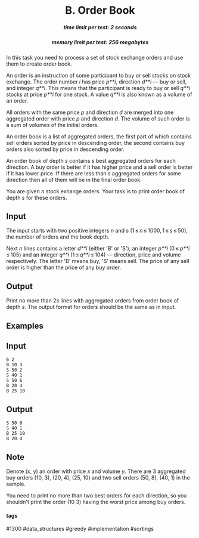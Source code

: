 <h1 style='text-align: center;'> B. Order Book</h1>

<h5 style='text-align: center;'>time limit per test: 2 seconds</h5>
<h5 style='text-align: center;'>memory limit per test: 256 megabytes</h5>

In this task you need to process a set of stock exchange orders and use them to create order book.

An order is an instruction of some participant to buy or sell stocks on stock exchange. The order number *i* has price *p**i*, direction *d**i* — buy or sell, and integer *q**i*. This means that the participant is ready to buy or sell *q**i* stocks at price *p**i* for one stock. A value *q**i* is also known as a volume of an order.

All orders with the same price *p* and direction *d* are merged into one aggregated order with price *p* and direction *d*. The volume of such order is a sum of volumes of the initial orders.

An order book is a list of aggregated orders, the first part of which contains sell orders sorted by price in descending order, the second contains buy orders also sorted by price in descending order.

An order book of depth *s* contains *s* best aggregated orders for each direction. A buy order is better if it has higher price and a sell order is better if it has lower price. If there are less than *s* aggregated orders for some direction then all of them will be in the final order book.

You are given *n* stock exhange orders. Your task is to print order book of depth *s* for these orders.

## Input

The input starts with two positive integers *n* and *s* (1 ≤ *n* ≤ 1000, 1 ≤ *s* ≤ 50), the number of orders and the book depth.

Next *n* lines contains a letter *d**i* (either 'B' or 'S'), an integer *p**i* (0 ≤ *p**i* ≤ 105) and an integer *q**i* (1 ≤ *q**i* ≤ 104) — direction, price and volume respectively. The letter 'B' means buy, 'S' means sell. The price of any sell order is higher than the price of any buy order.

## Output

Print no more than 2*s* lines with aggregated orders from order book of depth *s*. The output format for orders should be the same as in input.

## Examples

## Input


```
6 2  
B 10 3  
S 50 2  
S 40 1  
S 50 6  
B 20 4  
B 25 10  

```
## Output


```
S 50 8  
S 40 1  
B 25 10  
B 20 4  

```
## Note

Denote (x, y) an order with price *x* and volume *y*. There are 3 aggregated buy orders (10, 3), (20, 4), (25, 10) and two sell orders (50, 8), (40, 1) in the sample.

You need to print no more than two best orders for each direction, so you shouldn't print the order (10 3) having the worst price among buy orders.



#### tags 

#1300 #data_structures #greedy #implementation #sortings 